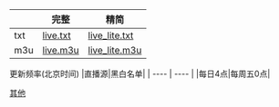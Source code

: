 ||完整|精简|
| ---- | ---- | ---- |
|txt|[live.txt](https://raw.githubusercontent.com/CCSH/IPTV/refs/heads/main/live.txt)|[live_lite.txt](https://raw.githubusercontent.com/CCSH/IPTV/refs/heads/main/live_lite.txt)|
|m3u|[live.m3u](https://raw.githubusercontent.com/CCSH/IPTV/refs/heads/main/live.m3u)|[live_lite.m3u](https://raw.githubusercontent.com/CCSH/IPTV/refs/heads/main/live_lite.m3u)|

更新频率(北京时间)
|直播源|黑白名单|
| ---- | ---- |
|每日4点|每周五0点|

[其他](https://raw.githubusercontent.com/CCSH/IPTV/refs/heads/main/others.txt)
